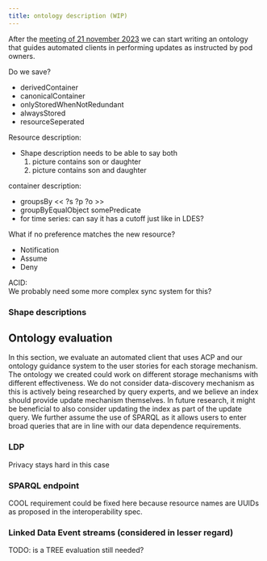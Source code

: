 ```yaml
---
title: ontology description (WIP)
---
```


After the [meeting of 21 november 2023](/meetings/meeting_ruben_taelman_21_11_2023.md)
we can start writing an ontology that guides automated clients in performing updates as instructed by pod owners.

Do we save?
* derivedContainer
* canonicalContainer
* onlyStoredWhenNotRedundant
* alwaysStored
* resourceSeperated

Resource description:
* Shape description needs to be able to say both
  1. picture contains son or daughter
  2. picture contains son and daughter

container description:
* groupsBy << ?s ?p ?o >>
* groupByEqualObject somePredicate
* for time series: can say it has a cutoff just like in LDES?

What if no preference matches the new resource?
* Notification
* Assume
* Deny

ACID:  
We probably need some more complex sync system for this?

### Shape descriptions


## Ontology evaluation
In this section,
we evaluate an automated client that uses ACP and our ontology guidance system to the user stories for each storage mechanism.
The ontology we created could work on different storage mechanisms with different effectiveness.
We do not consider data-discovery mechanism as this is actively being researched by query experts,
and we believe an index should provide update mechanism themselves.
In future research, it might be beneficial to also consider updating the index as part of the update query. 
We further assume the use of SPARQL as it allows users to enter broad queries that are in line with our data dependence requirements. 


### LDP
Privacy stays hard in this case


### SPARQL endpoint
COOL requirement could be fixed here because resource names are UUIDs as proposed in the interoperability spec.

### Linked Data Event streams (considered in lesser regard)
TODO: is a TREE evaluation still needed? 



